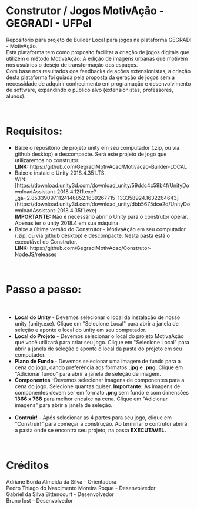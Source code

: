# Construtor / Jogos MotivAção - GEGRADI - UFPel

Repositório para projeto de Builder Local para jogos na plataforma GEGRADI - MotivAção. <br>
Esta plataforma tem como proposito facilitar a criação de jogos digitais que utilizem o método MotivaAção: A edição de imagens urbanas  que motivem nos 
usuários o desejo de transformação dos espaços.<br> 
Com base nos resultados dos feedbacks de ações extensionistas, a criação desta plataforma foi guiada pela proposta da geração de jogos sem a 
necessidade de adquirir conhecimento em programação e desenvolvimento de software, expandindo o público alvo (extensionistas, professores, alunos).

<br>

<h1>Requisitos: </h1>
<ul>
<li> Baixe o repositório de projeto unity em seu computador (.zip, ou via github desktop) e descompacte. Será este projeto de jogo que utilizaremos no construtor.<br> 
   <B> LINK: </B> https://github.com/GegradiMotivAcao/Motivacao-Builder-LOCAL
</li>
<li> Baixe e instale o Unity 2018.4.35 LTS. <br>
WIN: [https://download.unity3d.com/download_unity/59ddc4c59b4f/UnityDownloadAssistant-2018.4.12f1.exe?_ga=2.85339097.1124146852.1639267715-133358924.1632264643](https://download.unity3d.com/download_unity/dbb5675dce2d/UnityDownloadAssistant-2018.4.35f1.exe)  <br>
<B>IMPORTANTE:</B> Não é necessário abrir o Unity para o construtor operar. Apenas ter o unity 2018.4 em sua máquina.
</li>
<li> Baixe a última versão do Construtor - MotivaAção em seu computador (.zip, ou via github desktop) e descompacte. Nesta pasta está o executável do Construtor.<br> 
   <B> LINK: </B> https://github.com/GegradiMotivAcao/Construtor-NodeJS/releases
</li>
</ul>
<br>
        <h1>Passo a passo:</h1>
            <br>
            <ul>
                <li><b>Local do Unity</b> - Devemos selecionar o local da instalação de nosso unity (unity.exe). Clique em 
                "Selecione Local" para abrir a janela de seleção e aponte o local do unity em seu computador.</li>
                <li><b>Local do Projeto</b> - Devemos selecionar o local do projeto MotivaAção que você utilizará para criar seu jogo. Clique em "Selecione Local" para 
                abrir a janela de seleção e aponte o local da pasta do projeto em seu computador.</li>
                <li><b>Plano de Fundo</b> - Devemos selecionar uma imagem de fundo para a cena do jogo, dando preferência aos formatos <b>.jpg</b> e <b>.png</b>. Clique em "Adicionar fundo" para 
                abrir a janela de seleção de imagem.</li>
                <li><b>Componentes</b> -Devemos selecionar imagens de componentes para a cena do jogo. Selecione quantas quiser. <b>Importante:</b> As imagens de componentes devem ser em formato <b>.png </b>
                    sem fundo e com dimensões <b>1366 x 768</b> para melhor encaixe na cena. Clique em "Adicionar imagens" para abrir a janela de seleção.</li>
                <br>
                <li><b>Contruir!</b> - Após selecionar as 4 partes para seu jogo, clique em "Construir!" para começar a construção. Ao terminar o contrutor abrirá a pasta onde se encontra seu projeto, na pasta <b>EXECUTAVEL.</b> </li>
              </ul>
        </p>
        <br>
        <h1>Créditos</h1>
        <p>Adriane Borda Almeida da Silva - Orientadora <br>
        Pedro Thiago do Nascimento Moreira Roque - Desenvolvedor<br>
        Gabriel da Silva Bittencourt - Desenvolvedor<br>
        Bruno Iost - Desenvolvedor
        </p>
        <br>
